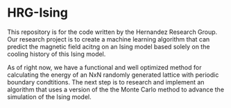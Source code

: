 # HRG-Ising

This repository is for the code written by the Hernandez Research Group. 
Our research project is to create a machine learning algorithm that can 
predict the magnetic field acitng on an Ising model based solely on the 
cooling history of this Ising model. 

As of right now, we have a functional and well optimized method for 
calculating the energy of an NxN randomly generated lattice with 
periodic boundary condtitions. The next step is to research and 
implement an algorithm that uses a version of the the Monte Carlo method
to advance the simulation of the Ising model.
 